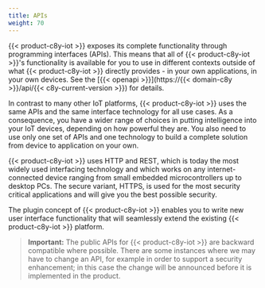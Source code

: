 ```yaml
---
title: APIs
weight: 70
---
```


{{< product-c8y-iot >}} exposes its complete functionality through programming interfaces (APIs). This means that all of {{< product-c8y-iot >}}'s functionality is available for you to use in different contexts outside of what {{< product-c8y-iot >}} directly provides - in your own applications, in your own devices. See the [{{< openapi >}}](https://{{< domain-c8y >}}/api/{{< c8y-current-version >}}) for details.

In contrast to many other IoT platforms, {{< product-c8y-iot >}} uses the same APIs and the same interface technology for all use cases. As a consequence, you have a wider range of choices in putting intelligence into your IoT devices, depending on how powerful they are. You also need to use only one set of APIs and one technology to build a complete solution from device to application on your own.

{{< product-c8y-iot >}} uses HTTP and REST, which is today the most widely used interfacing technology and which works on any internet-connected device ranging from small embedded microcontrollers up to desktop PCs. The secure variant, HTTPS, is used for the most security critical applications and will give you the best possible security.

The plugin concept of {{< product-c8y-iot >}} enables you to write new user interface functionality that will seamlessly extend the existing {{< product-c8y-iot >}} platform.

>**Important:** The public APIs for {{< product-c8y-iot >}} are backward compatible where possible. There are some instances where we may have to change an API, for example in order to support a security enhancement; in this case the change will be announced before it is implemented in the product.
